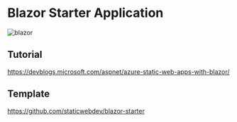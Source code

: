 # Blazor Starter Application
![blazor](https://user-images.githubusercontent.com/72235620/134267640-d7efade8-bf23-4d9f-ad4a-8a99eecb3699.JPG)

## Tutorial
https://devblogs.microsoft.com/aspnet/azure-static-web-apps-with-blazor/

## Template
https://github.com/staticwebdev/blazor-starter
